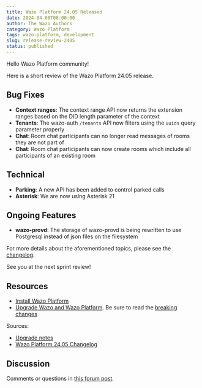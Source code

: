 ```yaml
---
title: Wazo Platform 24.05 Released
date: 2024-04-08T08:00:00
author: The Wazo Authors
category: Wazo Platform
tags: wazo-platform, development
slug: release-review-2405
status: published
---
```


Hello Wazo Platform community!

Here is a short review of the Wazo Platform 24.05 release.

## Bug Fixes

- **Context ranges**: The context range API now returns the extension ranges based on the DID length parameter of the context
- **Tenants**: The wazo-auth `/tenants` API now filters using the `uuids` query parameter properly
- **Chat**: Room chat participants can no longer read messages of rooms they are not part of
- **Chat**: Room chat participants can now create rooms which include all participants of an existing room

## Technical

- **Parking**: A new API has been added to control parked calls
- **Asterisk**: We are now using Asterisk 21

## Ongoing Features

- **wazo-provd**: The storage of wazo-provd is being rewritten to use Postgresql instead of json files on the filesystem

For more details about the aforementioned topics, please see the [changelog](https://wazo-dev.atlassian.net/issues/?jql=project%3DWAZO%20AND%20fixVersion%3D24.05).

See you at the next sprint review!

## Resources

- [Install Wazo Platform](/use-cases)
- [Upgrade Wazo and Wazo Platform](/uc-doc/upgrade/). Be sure to read the
  [breaking changes](/uc-doc/upgrade/upgrade_notes#24-05)

Sources:

- [Upgrade notes](/uc-doc/upgrade/upgrade_notes#24-05)
- [Wazo Platform 24.05 Changelog](https://wazo-dev.atlassian.net/issues/?jql=project%3DWAZO%20AND%20fixVersion%3D24.05)

## Discussion

Comments or questions in
[this forum post](https://wazo-platform.discourse.group/t/blog-wazo-platform-24-05-released).
